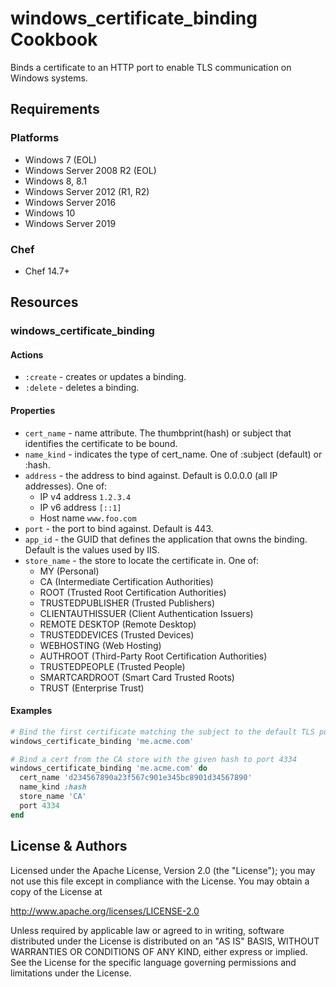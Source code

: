 # windows_certificate_binding Cookbook

Binds a certificate to an HTTP port to enable TLS communication on Windows systems.

## Requirements

### Platforms

- Windows 7 (EOL)
- Windows Server 2008 R2 (EOL)
- Windows 8, 8.1
- Windows Server 2012 (R1, R2)
- Windows Server 2016
- Windows 10
- Windows Server 2019

### Chef

- Chef 14.7+

## Resources

### windows_certificate_binding

#### Actions

- `:create` - creates or updates a binding.
- `:delete` - deletes a binding.

#### Properties

- `cert_name` - name attribute. The thumbprint(hash) or subject that identifies the certificate to be bound.
- `name_kind` - indicates the type of cert_name. One of :subject (default) or :hash.
- `address` - the address to bind against. Default is 0.0.0.0 (all IP addresses). One of:
  - IP v4 address `1.2.3.4`
  - IP v6 address `[::1]`
  - Host name `www.foo.com`
- `port` - the port to bind against. Default is 443.
- `app_id` - the GUID that defines the application that owns the binding. Default is the values used by IIS.
- `store_name` - the store to locate the certificate in. One of:
  - MY (Personal)
  - CA (Intermediate Certification Authorities)
  - ROOT (Trusted Root Certification Authorities)
  - TRUSTEDPUBLISHER (Trusted Publishers)
  - CLIENTAUTHISSUER (Client Authentication Issuers)
  - REMOTE DESKTOP (Remote Desktop)
  - TRUSTEDDEVICES (Trusted Devices)
  - WEBHOSTING (Web Hosting)
  - AUTHROOT (Third-Party Root Certification Authorities)
  - TRUSTEDPEOPLE (Trusted People)
  - SMARTCARDROOT (Smart Card Trusted Roots)
  - TRUST (Enterprise Trust)

#### Examples

```ruby
# Bind the first certificate matching the subject to the default TLS port
windows_certificate_binding 'me.acme.com'
```

```ruby
# Bind a cert from the CA store with the given hash to port 4334
windows_certificate_binding 'me.acme.com' do
  cert_name 'd234567890a23f567c901e345bc8901d34567890'
  name_kind :hash
  store_name 'CA'
  port 4334
end
```

## License & Authors

Licensed under the Apache License, Version 2.0 (the "License");
you may not use this file except in compliance with the License.
You may obtain a copy of the License at

 http://www.apache.org/licenses/LICENSE-2.0

Unless required by applicable law or agreed to in writing, software
distributed under the License is distributed on an "AS IS" BASIS,
WITHOUT WARRANTIES OR CONDITIONS OF ANY KIND, either express or implied.
See the License for the specific language governing permissions and
limitations under the License.
